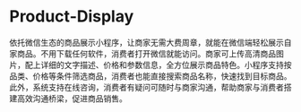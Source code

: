 # Product-Display
依托微信生态的商品展示小程序，让商家无需大费周章，就能在微信端轻松展示自家商品。不用下载任何软件，消费者打开微信就能访问。商家可上传高清商品图片，配上详细的文字描述、价格和参数信息，全方位展示商品特色。小程序支持按品类、价格等条件筛选商品，消费者也能直接搜索商品名称，快速找到目标商品。此外，系统支持在线咨询，消费者有疑问可随时与商家沟通，帮助商家与消费者搭建高效沟通桥梁，促进商品销售。 
